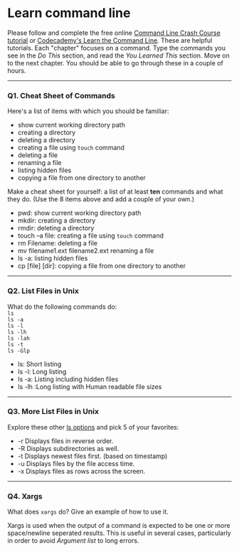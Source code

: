 # Learn command line

Please follow and complete the free online [Command Line Crash Course
tutorial](https://web.archive.org/web/20160708171659/http://cli.learncodethehardway.org/book/) or [Codecademy's Learn the Command Line](https://www.codecademy.com/learn/learn-the-command-line). These are helpful tutorials. Each "chapter" focuses on a command. Type the commands you see in the _Do This_ section, and read the _You Learned This_ section. Move on to the next chapter. You should be able to go through these in a couple of hours.

---

### Q1.  Cheat Sheet of Commands  

Here's a list of items with which you should be familiar:  
* show current working directory path
* creating a directory
* deleting a directory
* creating a file using `touch` command
* deleting a file
* renaming a file
* listing hidden files
* copying a file from one directory to another

Make a cheat sheet for yourself: a list of at least **ten** commands and what they do.  (Use the 8 items above and add a couple of your own.)  

> > 
* pwd: show current working directory path
* mkdir: creating a directory
* rmdir: deleting a directory
* touch –a file: creating a file using `touch` command
* rm Filename: deleting a file
* mv filename1.ext filename2.ext renaming a file
* ls -a: listing hidden files
* cp [file] [dir]: copying a file from one directory to another

---

### Q2.  List Files in Unix   

What do the following commands do:  
`ls`  
`ls -a`  
`ls -l`  
`ls -lh`  
`ls -lah`  
`ls -t`  
`ls -Glp`  

> > 
* ls:	Short listing
* ls -l:	Long listing
* ls -a:	Listing including hidden files
* ls -lh	:Long listing with Human readable file sizes

---

### Q3.  More List Files in Unix  

Explore these other [ls options](http://www.techonthenet.com/unix/basic/ls.php) and pick 5 of your favorites:

> > 
* -r	Displays files in reverse order.
* -R	Displays subdirectories as well.
* -t	Displays newest files first. (based on timestamp)
* -u	Displays files by the file access time.
* -x	Displays files as rows across the screen.
---

### Q4.  Xargs   

What does `xargs` do? Give an example of how to use it.

> > 
Xargs is used when the output of a command is expected to be one or more space/newline seperated results. This is useful in several cases, particularly in order to avoid *Argument list* to long errors.
 

